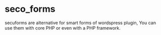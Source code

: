 # seco_forms

secuforms are alternative for smart forms of wordspress plugin, You can use them with core PHP or even with a PHP framework.
